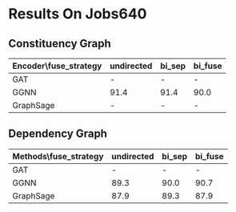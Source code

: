 # Results On Jobs640

## Constituency Graph
| Encoder\fuse_strategy | undirected | bi_sep | bi_fuse |  
| ---- | ---- | ---- | ---- |
| GAT | - | - | - |
| GGNN | 91.4 | 91.4 | 90.0 |
| GraphSage | - | - | - |

## Dependency Graph
| Methods\fuse_strategy | undirected | bi_sep | bi_fuse |  
| ---- | ---- | ---- | ---- |  
| GAT | - | - | - |  
| GGNN | 89.3 | 90.0 | 90.7 |  
| GraphSage | 87.9 | 89.3 | 87.9 |  